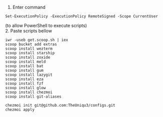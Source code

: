 1. Enter command  
```
Set-ExecutionPolicy -ExecutionPolicy RemoteSigned -Scope CurrentUser
```
(to allow PowerShell to execute scripts)  
2. Paste scripts bellow
```
iwr -useb get.scoop.sh | iex
scoop bucket add extras
scoop install wezterm
scoop install starship
scoop install zoxide
scoop install meld
scoop install bat
scoop install gum
scoop install lazygit
scoop install eza 
scoop install fzf
scoop install glow
scoop install chezmoi
scoop install git-aliases

chezmoi init git@github.com:TheUniqu3/configs.git
chezmoi apply
```
